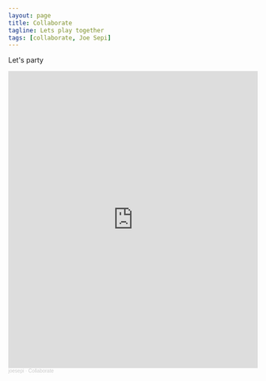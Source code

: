```yaml
---
layout: page
title: Collaborate
tagline: Lets play together
tags: [collaborate, Joe Sepi]
---
```


Let's party

<iframe width="100%" height="600" scrolling="no" frameborder="no" allow="autoplay" src="https://w.soundcloud.com/player/?url=https%3A//api.soundcloud.com/playlists/1061075662%3Fsecret_token%3Ds-r46CNL60bQx&color=%23300b08&auto_play=false&hide_related=false&show_comments=true&show_user=true&show_reposts=false&show_teaser=true&visual=true"></iframe><div style="font-size: 10px; color: #cccccc;line-break: anywhere;word-break: normal;overflow: hidden;white-space: nowrap;text-overflow: ellipsis; font-family: Interstate,Lucida Grande,Lucida Sans Unicode,Lucida Sans,Garuda,Verdana,Tahoma,sans-serif;font-weight: 100;"><a href="https://soundcloud.com/joesepi" title="joesepi" target="_blank" style="color: #cccccc; text-decoration: none;">joesepi</a> · <a href="https://soundcloud.com/joesepi/sets/collaborate/s-r46CNL60bQx" title="Collaborate" target="_blank" style="color: #cccccc; text-decoration: none;">Collaborate</a></div>
